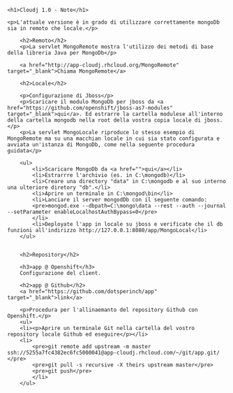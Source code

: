 	<h1>Cloudj 1.0 - Note</h1>
	
	<p>L'attuale versione è in grado di utilizzare correttamente mongoDb sia in remoto che locale.</p>
		
		<h2>Remoto</h2>
		<p>La servlet MongoRemote mostra l'utilizzo dei metodi di base della libreria Java per MongoDb</p>
		
		<a href="http://app-cloudj.rhcloud.org/MongoRemote" target="_blank">Chiama MongoRemote</a>
		
		<h2>Locale</h2>
		
		<p>Configurazione di Jboss</p>
		<p>Scaricare il modulo MongoDb per jboss da <a href="https://github.com/openshift/jboss-as7-modules" target="_blank">qui</a>. Ed estrarre la cartella modulese all'interno della cartella mongodb nella root della vostra copia locale di jboss.</p>
		<p>La servlet MongoLocale riproduce lo stesso esempio di MongoRemote ma su una macchian locale in cui sia stato configurata e avviata un'istanza di MongoDb, come nella seguente procedura guidata</p>
		
		<ul>
			<li>Scaricare MongoDb da <a href="">qui</a></li>
			<li>Estrarrre l'archivio (es. in C:\mongodb)</li>
			<li>Creare una directory "data" in C:\mongodb e al suo interno una ulteriore diretory "db".</li>
			<li>Aprire un terminale in C:\mongod\bin</li>
			<li>Lanciare il server mongodDb con il seguente comando:
			<pre>mongod.exe --dbpath=C:\mongo\data --rest --auth --journal --setParameter enableLocalhostAuthBypass=0</pre>
			</li>
			<li>Deployate l'app in locale su jboss e verificate che il db funzioni all'indirizzo http://127.0.0.1:8080/app/MongoLocal</li>
		</ul>
		
		
		<h2>Repository</h2>
		
		<h3>app @ Openshift</h3>
		Configurazione del client.
		
		<h2>app @ Github</h2>
		<a href="https://github.com/dotsperinch/app" target="_blank">link</a>
		
		<p>Procedura per l'allinaemanto del repository Github con Openshift.</p>
		<ul>
		<li><p>Aprire un terminale Git nella cartella del vostro repository locale Github ed eseguire</p></li>
		<li>	
			<pre>git remote add upstream -m master ssh://5255a7fc4382ec6fc5000041@app-cloudj.rhcloud.com/~/git/app.git/ </pre>
			<pre>git pull -s recursive -X theirs upstream master</pre>
			<pre>git push</pre>
			</li>
		</ul>
